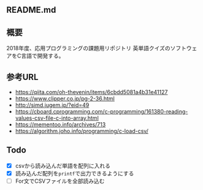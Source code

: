 ## README.md

## 概要
2018年度、応用プログラミングの課題用リポジトリ
英単語クイズのソフトウェアをC言語で開発する。

## 参考URL
* https://qiita.com/oh-thevenin/items/6cbdd5081a4b31e41127  
* https://www.clipper.co.jp/pg-2-36.html  
* http://simd.jugem.jp/?eid=49  
* https://cboard.cprogramming.com/c-programming/161380-reading-values-csv-file-c-into-array.html  
* https://mementoo.info/archives/713  
* https://algorithm.joho.info/programming/c-load-csv/  


## Todo

- [x] csvから読み込んだ単語を配列に入れる
- [x] 読み込んだ配列を`printf`で出力できるようにする
- [ ] For文でCSVファイルを全部読み込む